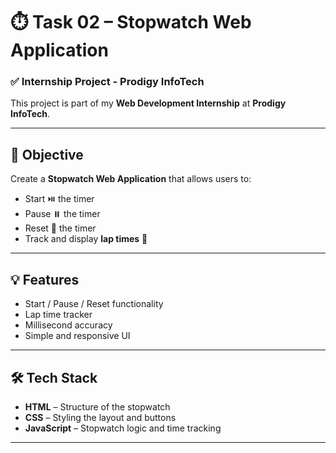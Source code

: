 # ⏱️ Task 02 – Stopwatch Web Application

### ✅ Internship Project - Prodigy InfoTech

This project is part of my **Web Development Internship** at **Prodigy InfoTech**.

---

## 🚀 Objective

Create a **Stopwatch Web Application** that allows users to:

- Start ⏯️ the timer
- Pause ⏸️ the timer
- Reset 🔁 the timer
- Track and display **lap times** 🏁

---

## 💡 Features

- Start / Pause / Reset functionality
- Lap time tracker
- Millisecond accuracy
- Simple and responsive UI

---

## 🛠️ Tech Stack

- **HTML** – Structure of the stopwatch  
- **CSS** – Styling the layout and buttons  
- **JavaScript** – Stopwatch logic and time tracking

---



